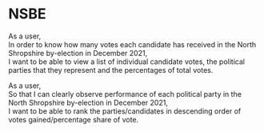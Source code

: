 # NSBE

As a user, \
In order to know how many votes each candidate has received in the North Shropshire by-election in December 2021, \
I want to be able to view a list of individual candidate votes, the political parties that they represent and the percentages of total votes.

As a user, \
So that I can clearly observe performance of each political party in the North Shropshire by-election in December 2021, \
I want to be able to rank the parties/candidates in descending order of votes gained/percentage share of vote.
